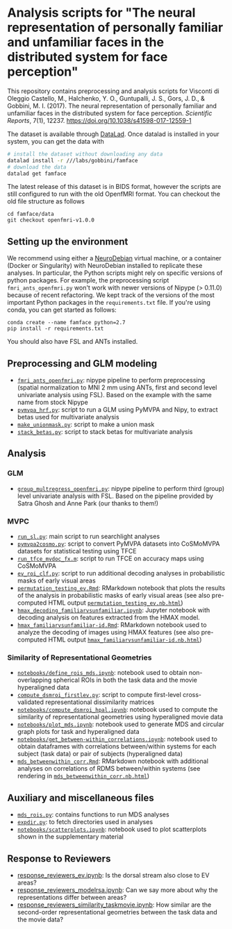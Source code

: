 # Analysis scripts for "The neural representation of personally familiar and unfamiliar faces in the distributed system for face perception"

This repository contains preprocessing and analysis scripts for Visconti di Oleggio Castello, M., Halchenko, Y. O., Guntupalli, J. S., Gors, J. D., & Gobbini, M. I. (2017). The neural representation of personally familiar and unfamiliar faces in the distributed system for face perception. *Scientific Reports*, 7(1), 12237. https://doi.org/10.1038/s41598-017-12559-1

The dataset is available through [DataLad](http://datasets.datalad.org/?dir=/labs/gobbini/famface). Once datalad is installed in your system, you can get the data with

```bash
# install the dataset without downloading any data
datalad install -r ///labs/gobbini/famface
# download the data
datalad get famface
```

The latest release of this dataset is in BIDS format, however the
scripts are still configured to run with the old OpenfMRI format. You
can checkout the old file structure as follows

```
cd famface/data
git checkout openfmri-v1.0.0
```

## Setting up the environment

We recommend using either a [NeuroDebian](http://neuro.debian.net/)
virtual machine, or a container (Docker or Singularity) with NeuroDebian
installed to replicate these analyses. In particular, the Python scripts
might rely on specific versions of python packages. For example, the
preprocessing script `fmri_ants_openfmri.py` won't work with newer
versions of Nipype (> 0.11.0) because of recent refactoring. We kept track of the
versions of the most important Python packages in the `requirements.txt`
file. If you're using conda, you can get started as follows:

```
conda create --name famface python=2.7
pip install -r requirements.txt
```

You should also have FSL and ANTs installed.

## Preprocessing and GLM modeling

- [`fmri_ants_openfmri.py`](fmri_ants_openfmri.py): nipype pipeline to
  perform preprocessing (spatial normalization to MNI 2 mm using ANTs,
first and second level univariate analysis using FSL). Based on the
example with the same name from stock Nipype
- [`pymvpa_hrf.py`](pymvpa_hrf.py): script to run a GLM using PyMVPA and
  Nipy, to extract betas used for multivariate analysis
- [`make_unionmask.py`](make_unionmask.py): script to make a union mask
- [`stack_betas.py`](stack_betas.py): script to stack betas for
  multivariate analysis

## Analysis

### GLM

- [`group_multregress_openfmri.py`](group_multregress_openfmri.py):
  nipype pipeline to perform third (group) level univariate analysis
with FSL. Based on the pipeline provided by Satra Ghosh and Anne Park
(our thanks to them!)

### MVPC

- [`run_sl.py`](run_sl.py): main script to run searchlight analyses
- [`pymvpa2cosmo.py`](pymvpa2cosmo.py): script to convert PyMVPA
  datasets into CoSMoMVPA datasets for statistical testing using TFCE
- [`run_tfce_mvdoc_fx.m`](run_tfce_mvdoc_fx.m): script to run TFCE on
  accuracy maps using CoSMoMVPA
- [`ev_roi_clf.py`](ev_roi_clf.py): script to run additional decoding analyses in probabilistic masks of early visual areas
- [`permutation_testing_ev.Rmd`](permutation_testing_ev.Rmd): RMarkdown notebook that plots the results of the analysis in  probabilistic masks of early visual areas (see also pre-computed HTML output [`permutation_testing_ev.nb.html`](permutation_testing_ev.nb.html))
- [`hmax_decoding_familiarvsunfamiliar.ipynb`](hmax_decoding_familiarvsunfamiliar.ipynb): Jupyter notebook with decoding analysis on features extracted from the HMAX model.
- [`hmax_familiarvsunfamiliar-id.Rmd`](hmax_familiarvsunfamiliar-id.Rmd): RMarkdown notebook used to analyze the decoding of images using HMAX features (see also pre-computed HTML output [`hmax_familiarvsunfamiliar-id.nb.html`](hmax_familiarvsunfamiliar-id.nb.html))

### Similarity of Representational Geometries

- [`notebooks/define_rois_mds.ipynb`](notebooks/define_rois_mds.ipynb):
  notebook used to obtain non-overlapping spherical ROIs in both the
task data and the movie hyperaligned data
- [`compute_dsmroi_firstlev.py`](compute_dsmroi_firstlev.py): script to
  compute first-level cross-validated representational dissimilarity matrices
- [`notebooks/compute_dsmroi_hpal.ipynb`](notebooks/compute_dsmroi_hpal.ipynb):
  notebook used to compute the similarity of representational geometries
using hyperaligned movie data
- [`notebooks/plot_mds.ipynb`](notebooks/plot_mds.ipynb):
  notebook used to generate MDS and circular graph plots for task and
hyperaligned data
- [`notebooks/get_between-within_correlations.ipynb`](notebooks/get_between-within_correlations.ipynb):
  notebook used to obtain dataframes with correlations between/within
systems for each subject (task data) or pair of subjects (hyperaligned
data)
- [`mds_betweenwithin_corr.Rmd`](mds_betweenwithin_corr.Rmd): RMarkdown
  notebook with additional analyses on correlations of RDMS
between/within systems (see rendering in
[`mds_betweenwithin_corr.nb.html`](mds_betweenwithin_corr.nb.html))


## Auxiliary and miscellaneous files

- [`mds_rois.py`](mds_rois.py): contains functions to run MDS analyses
- [`expdir.py`](expdir.py): to fetch directories used in analyses
- [`notebooks/scatterplots.ipynb`](notebooks/scatterplots.ipynb): notebook used to plot scatterplots shown in the supplementary material

## Response to Reviewers
- [response_reviewers_ev.ipynb](notebooks/response_reviewers_ev.ipynb): Is the dorsal stream also close to EV areas?
- [response_reviewers_modelrsa.ipynb](notebooks/response_reviewers_modelrsa.ipynb): Can we say more about why the representations differ between areas?
- [response_reviewers_similarity_taskmovie.ipynb](notebooks/response_reviewers_similarity_taskmovie.ipynb): How similar are the second-order representational geometries between the task data and the movie data?
